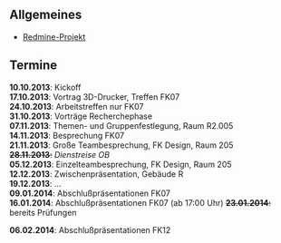 ## Allgemeines

-   [Redmine-Projekt](https://redmine.cs.hm.edu/projects/wise201314-braun-webtechniken-design)

## Termine

**10.10.2013**: Kickoff  
**17.10.2013**: Vortrag 3D-Drucker, Treffen FK07  
**24.10.2013**: Arbeitstreffen nur FK07  
**31.10.2013**: Vorträge Recherchephase  
**07.11.2013**: Themen- und Gruppenfestlegung, Raum R2.005  
**14.11.2013**: Besprechung FK07  
**21.11.2013**: Große Teambesprechung, FK Design, Raum 205  
<s>**28.11.2013**:</s> *Dienstreise OB*  
**05.12.2013**: Einzelteambesprechung, FK Design, Raum 205  
**12.12.2013**: Zwischenpräsentation, Gebäude R  
**19.12.2013**: ...  
**09.01.2014**: Abschlußpräsentationen FK07  
**16.01.2014**: Abschlußpräsentationen FK07 (ab 17:00 Uhr)
<s>**23.01.2014**:</s> bereits Prüfungen  

**06.02.2014**: Abschlußpräsentationen FK12  


